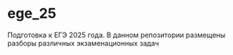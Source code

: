 # ege_25
Подготовка к ЕГЭ 2025 года. В данном репозитории размещены разборы различных экзаменационных задач
